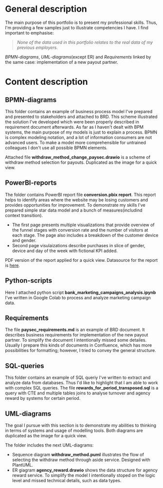 # General description
The main purpose of this portfolio is to present my professional skills. Thus, I'm providing a few samples just to illustrate competencies I have. I find important to emphasise:
> *None of the data used in this portfolio relates to the real data of my previous employers.* 

*BPMN-diagrams*, *UML-diagrams*(except ER) and *Requirements* linked by the same case: implementation of a new payout partner.

# Content description 
## BPMN-diagrams
This folder contains an example of business process model I've prepared and presented to stakeholders and attached to BRD. This scheme illustrated the solution I've developed which were been properly described in requirement document afterwards. 
As far as I haven't dealt with BPM systems, the main purpose of my models is just to explain a process. BPMN is complex modeling notation, and a lot of information consumers are not advanced users. To make a model more comprehensible for untrained colleagues I don't use all possible BPMN elements.   

Attached file **withdraw_method_change_paysec.drawio** is a scheme of withdraw method selection for payouts. Duplicated as the image for a quick view.

## PowerBI-reports
The folder contains PowerBI report file **conversion.pbix report**. This report helps to identify areas where the website may be losing customers and provides opportunities for improvement. To demonstrate my skills I've prepared simple star data model and a bunch of measures(includind context transition).
 + The first page presents multiple visualizations that provide overview of the funnel stages with conversion rate and the number of visitors at each stage. The page also includes a breakdown of the customer device and gender.
 + Second page visulaizations describe purchases in slice of gender, device and day of the week with fictional KPI added. 

PDF version of the report applied for a quick view.
Datasource for the report is [here](https://www.kaggle.com/datasets/aerodinamicc/ecommerce-website-funnel-analysis).

## Python-scripts
Here I attached python script **bank_marketing_campaigns_analysis.ipynb** I've written in Google Colab to process and analyze marketing campaign data.

## Requirements
The file **paysec_requirements.md** is an example of BRD document. It describes business requirements for implementation of the new payout partner. To simplify the document I intentionally missed some detailes. Usually I prepare this kinds of documents in Confluence, which has more possibilities for formatting; however, I tried to convey the general structure.

## SQL-queries
This folder contains an example of SQL queriy I've written to extract and analyze data from databases. Thus I'd like to highlight that I am able to work with complex SQL queries. 
The file **rewards_for_period_transposed.sql** is a query with CTE and multiple tables joins to analyse turnover and agency reward by systems for certain period.  

## UML-diagrams
The goal I pursue with this section is to demonstrate my abilities to thinking in terms of systems and usage of modelling tools. 
Both diagrams are duplicated as the image for a quick view. 

The folder includes the next UML-diagrams: 
* Sequence diagram **withdraw_method.puml** illustrates the flow of selecting the withdraw method through aside service. Designed with PlantUML.
* ER giagram **agency_reward.drawio** shows the data structure for agency reward service. To simplify the model I intentionally stoped on the logic level and missed technical details, such as data types. 